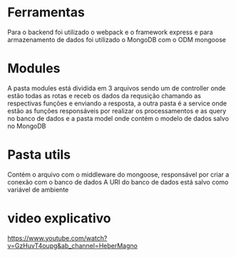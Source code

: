 # Ferramentas

Para o backend foi utilizado o webpack e o framework express e para armazenamento de dados foi utilizado o MongoDB com o ODM mongoose

# Modules

A pasta modules está dividida em 3 arquivos sendo um de controller onde estão todas as rotas e receb os dados da requsição chamando as respectivas funções e enviando a resposta, a outra pasta é a service onde estão as funções responsáveis por realizar os processamentos e as query no banco de dados e a pasta model onde contém o modelo de dados salvo no MongoDB

# Pasta utils

Contém o arquivo com o middleware do mongoose, responsável por criar a conexão com o banco de dados
A URI do banco de dados está salvo como variável de ambiente

# video explicativo

https://www.youtube.com/watch?v=GzHuvT4oupg&ab_channel=HeberMagno